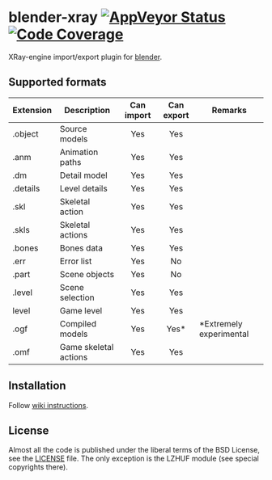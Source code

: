 # blender-xray [![AppVeyor Status](https://img.shields.io/appveyor/build/PavelBlend/blender-xray?logo=AppVeyor&label=AppVeyor)](https://ci.appveyor.com/project/PavelBlend/blender-xray/branch/develop) [![Code Coverage](https://codecov.io/gh/PavelBlend/blender-xray/graph/badge.svg)](https://codecov.io/gh/PavelBlend/blender-xray)
XRay-engine import/export plugin for [blender](http://www.blender.org/).

## Supported formats
| Extension | Description           | Can import | Can export | Remarks |
|-----------|-----------------------|:----------:|:----------:|---------|
| .object   | Source models         | Yes        | Yes        | |
| .anm      | Animation paths       | Yes        | Yes        | |
| .dm       | Detail model          | Yes        | Yes        | |
| .details  | Level details         | Yes        | Yes        | |
| .skl      | Skeletal action       | Yes        | Yes        | |
| .skls     | Skeletal actions      | Yes        | Yes        | |
| .bones    | Bones data            | Yes        | Yes        | |
| .err      | Error list            | Yes        | No         | |
| .part     | Scene objects         | Yes        | No         | |
| .level    | Scene selection       | Yes        | Yes        | |
| level     | Game level            | Yes        | Yes        | |
| .ogf      | Compiled models       | Yes        | Yes*       | *Extremely experimental |
| .omf      | Game skeletal actions | Yes        | Yes        | |

## Installation
Follow [wiki instructions](https://github.com/PavelBlend/blender-xray/wiki/Installation).

## License
Almost all the code is published under the liberal terms of the BSD License, see the [LICENSE](LICENSE) file.
The only exception is the LZHUF module (see special copyrights there).
